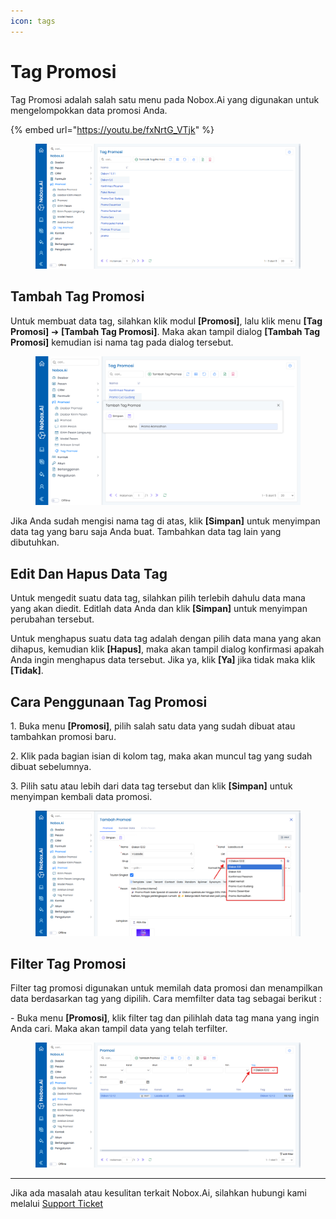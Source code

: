 ```yaml
---
icon: tags
---
```


# Tag Promosi

Tag Promosi adalah salah satu menu pada Nobox.Ai yang digunakan untuk mengelompokkan data promosi Anda.

{% embed url="https://youtu.be/fxNrtG_VTjk" %}

<figure><img src="../../.gitbook/assets/Tag Promosi.png" alt=""><figcaption></figcaption></figure>

## **Tambah Tag Promosi**

Untuk membuat data tag, silahkan klik modul **\[Promosi]**, lalu klik menu **\[Tag Promosi]** ➔ **\[Tambah Tag Promosi]**. Maka akan tampil dialog **\[Tambah Tag Promosi]** kemudian isi nama tag pada dialog tersebut.

<figure><img src="../../.gitbook/assets/Tambah Tag Promosi.png" alt=""><figcaption></figcaption></figure>

Jika Anda sudah mengisi nama tag di atas, klik **\[Simpan]** untuk menyimpan data tag yang baru saja Anda buat. Tambahkan data tag lain yang dibutuhkan.

## **Edit Dan Hapus Data Tag**

Untuk mengedit suatu data tag, silahkan pilih terlebih dahulu data mana yang akan diedit. Editlah data Anda dan klik **\[Simpan]** untuk menyimpan perubahan tersebut.

Untuk menghapus suatu data tag adalah dengan pilih data mana yang akan dihapus, kemudian klik **\[Hapus]**, maka akan tampil dialog konfirmasi apakah Anda ingin menghapus data tersebut. Jika ya, klik **\[Ya]** jika tidak maka klik **\[Tidak]**.

## **Cara Penggunaan Tag Promosi**

1\. Buka menu **\[Promosi]**, pilih salah satu data yang sudah dibuat atau tambahkan promosi baru.

2\. Klik pada bagian isian di kolom tag, maka akan muncul tag yang sudah dibuat sebelumnya.

3\. Pilih satu atau lebih dari data tag tersebut dan klik **\[Simpan]** untuk menyimpan kembali data promosi.

<figure><img src="../../.gitbook/assets/Penggunaan Tag Promosi.png" alt=""><figcaption></figcaption></figure>

## **Filter Tag Promosi**

Filter tag promosi digunakan untuk memilah data promosi dan menampilkan data berdasarkan tag yang dipilih. Cara memfilter data tag sebagai berikut :

\- Buka menu **\[Promosi]**, klik filter tag dan pilihlah data tag mana yang ingin Anda cari. Maka akan tampil data yang telah terfilter.

<figure><img src="../../.gitbook/assets/Filter Tag Promosi.png" alt=""><figcaption></figcaption></figure>

***

Jika ada masalah atau kesulitan terkait Nobox.Ai, silahkan hubungi kami melalui [Support Ticket](https://crm.nobox.ai/clients/tickets)
